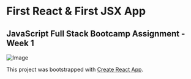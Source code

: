 # First React & First JSX App

## JavaScript Full Stack Bootcamp Assignment - Week 1


![Image](https://user-images.githubusercontent.com/116047642/230254177-05aa7a69-7845-407b-ae5c-6cac4adafabd.png)




This project was bootstrapped with [Create React App](https://github.com/facebook/create-react-app).


